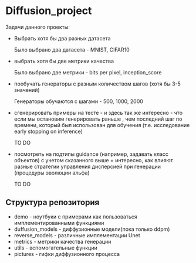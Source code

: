 # Diffusion_project


Задачи данного проекты:

* Выбрать хотя бы два разных датасета 

    Было выбрано два датасета - MNIST, CIFAR10

* выбрать хотя бы две метрики качества 

    Было выбрано две метрики - bits per pixel, inception_score

* пообучать генераторы с разным количеством шагов (хотя бы 3-5 значений)

    Генераторы обучаются с шагами - 500, 1000, 2000

* сгенерировать примеры на тесте - и здесь так же интересно - что если мы остановим генерировать раньше , чем последний шаг по времени, который был использован для обучения (т.е. исследование early stopping on inference) 

    TO DO

* посмотреть на подтипы guidance (например, задавать класс объектов) с учетом сказанного выше + интересно, как влияют разные стратегии управления дисперсией при генерации (процедуры эволюции альфа)

    TO DO


## Структура репозитория 

* demo - ноутбуки с примерами как пользоваться имплементированными функциями
* duffusion_models - диффузионные модели(пока только ddpm)
* reverse_models - различные имплементации Unet
* metrics - метрики качества генерации
* utils - вспомогательные функции
* pictures - гифки диффузионного процесса